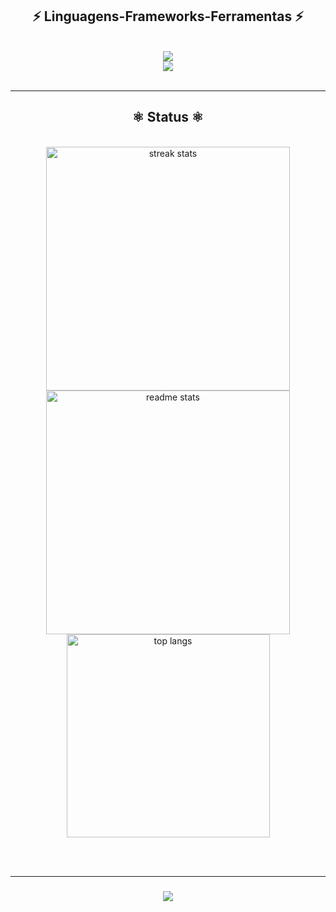  <h2 align="center">⚡ Linguagens-Frameworks-Ferramentas ⚡</h2>
<br/>
<div align="center">
    <img src="https://skillicons.dev/icons?i=nodejs,github,python,javascript,cpp" /><br>
    <img src="https://skillicons.dev/icons?i=react,bootstrap,html,css,vscode,django" />
</div>

<br/>

<hr/>

<h2 align="center">⚛ Status ⚛</h2>
<br>
<div align=center>
  <img width=390 src="https://streak-stats.demolab.com/?user=caalexandre&count_private=true&theme=react&border_radius=10" alt="streak stats"/>
  <img width=390 src="https://github-readme-stats.vercel.app/api?username=caalexandre&show_icons=true&theme=react&rank_icon=github&border_radius=10" alt="readme stats" />
  <br/>
  <img width=325 align="center" src="https://github-readme-stats.vercel.app/api/top-langs/?username=caalexandre&hide=HTML&langs_count=8&layout=compact&theme=react&border_radius=10&size_weight=0.5&count_weight=0.5&exclude_repo=github-readme-stats" alt="top langs" />
</div>

<br/><br/>
<hr/>

<h3 align="center">
    <img src="https://readme-typing-svg.herokuapp.com/?font=Righteous&size=25&center=true&vCenter=true&width=500&height=70&duration=4000&lines=Ja'h+Podi'h+All-Mossar+😋?">
</h3>

<br/>
